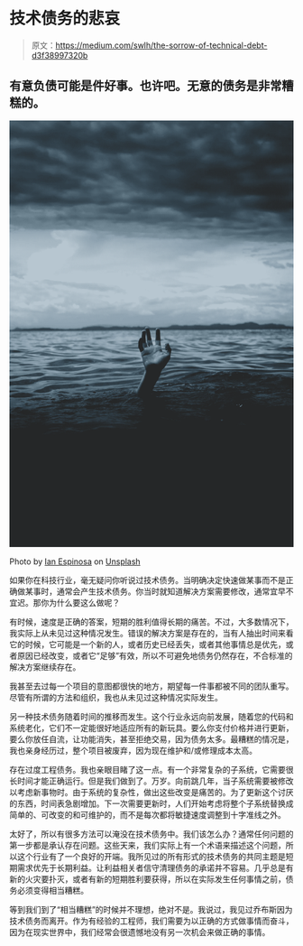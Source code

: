 # 技术债务的悲哀

> 原文：<https://medium.com/swlh/the-sorrow-of-technical-debt-d3f38997320b>

## 有意负债可能是件好事。也许吧。无意的债务是非常糟糕的。

![](img/cf5a69421c1a35e66f3fc02af4e192d4.png)

Photo by [Ian Espinosa](https://unsplash.com/@greystorm?utm_source=unsplash&utm_medium=referral&utm_content=creditCopyText) on [Unsplash](https://unsplash.com/search/photos/debt?utm_source=unsplash&utm_medium=referral&utm_content=creditCopyText)

如果你在科技行业，毫无疑问你听说过技术债务。当明确决定快速做某事而不是正确做某事时，通常会产生技术债务。你当时就知道解决方案需要修改，通常宜早不宜迟。那你为什么要这么做呢？

有时候，速度是正确的答案，短期的胜利值得长期的痛苦。不过，大多数情况下，我实际上从未见过这种情况发生。错误的解决方案是存在的，当有人抽出时间来看它的时候，它可能是一个新的人，或者历史已经丢失，或者其他事情总是优先，或者原因已经改变，或者它“足够”有效，所以不可避免地债务仍然存在，不合标准的解决方案继续存在。

我甚至去过每一个项目的意图都很快的地方，期望每一件事都被不同的团队重写。尽管有所谓的方法和组织，我也从未见过这种情况实际发生。

另一种技术债务随着时间的推移而发生。这个行业永远向前发展，随着您的代码和系统老化，它们不一定能很好地适应所有的新玩具。要么你支付价格并进行更新，要么你放任自流，让功能消失，甚至拒绝交易，因为债务太多。最糟糕的情况是，我也亲身经历过，整个项目被废弃，因为现在维护和/或修理成本太高。

存在过度工程债务。我也亲眼目睹了这一点。有一个非常复杂的子系统，它需要很长时间才能正确运行。但是我们做到了。万岁。向前跳几年，当子系统需要被修改以考虑新事物时。由于系统的复杂性，做出这些改变是痛苦的。为了更新这个讨厌的东西，时间表急剧增加。下一次需要更新时，人们开始考虑将整个子系统替换成简单的、可改变的和可维护的，而不是每次都将敏捷速度调整到十字准线之外。

太好了，所以有很多方法可以淹没在技术债务中。我们该怎么办？通常任何问题的第一步都是承认存在问题。这些天来，我们实际上有一个术语来描述这个问题，所以这个行业有了一个良好的开端。我所见过的所有形式的技术债务的共同主题是短期需求优先于长期利益。让利益相关者信守清理债务的承诺并不容易。几乎总是有新的火灾要扑灭，或者有新的短期胜利要获得，所以在实际发生任何事情之前，债务必须变得相当糟糕。

等到我们到了“相当糟糕”的时候并不理想，绝对不是。我说过，我见过乔布斯因为技术债务而离开。作为有经验的工程师，我们需要为以正确的方式做事情而奋斗，因为在现实世界中，我们经常会很遗憾地没有另一次机会来做正确的事情。